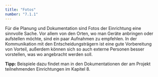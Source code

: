 ```yaml
---
title: "Fotos"
number: "7.1.1"
---
```


Für die Planung und Dokumentation sind Fotos der Einrichtung eine sinnvolle Sache. Vor allem von den Orten, wo man Geräte anbringen oder aufstellen möchte, sind ein paar Aufnahmen zu empfehlen. In der Kommunikation mit den Entscheidungsträgern ist eine gute Vorbereitung von Vorteil, außerdem können sich so auch externe Personen besser vorstellen, was wo angebracht werden soll. 

**Tipp:** Beispiele dazu findet man in den Dokumentationen der am Projekt teilnehmenden Einrichtungen im Kapitel 8.